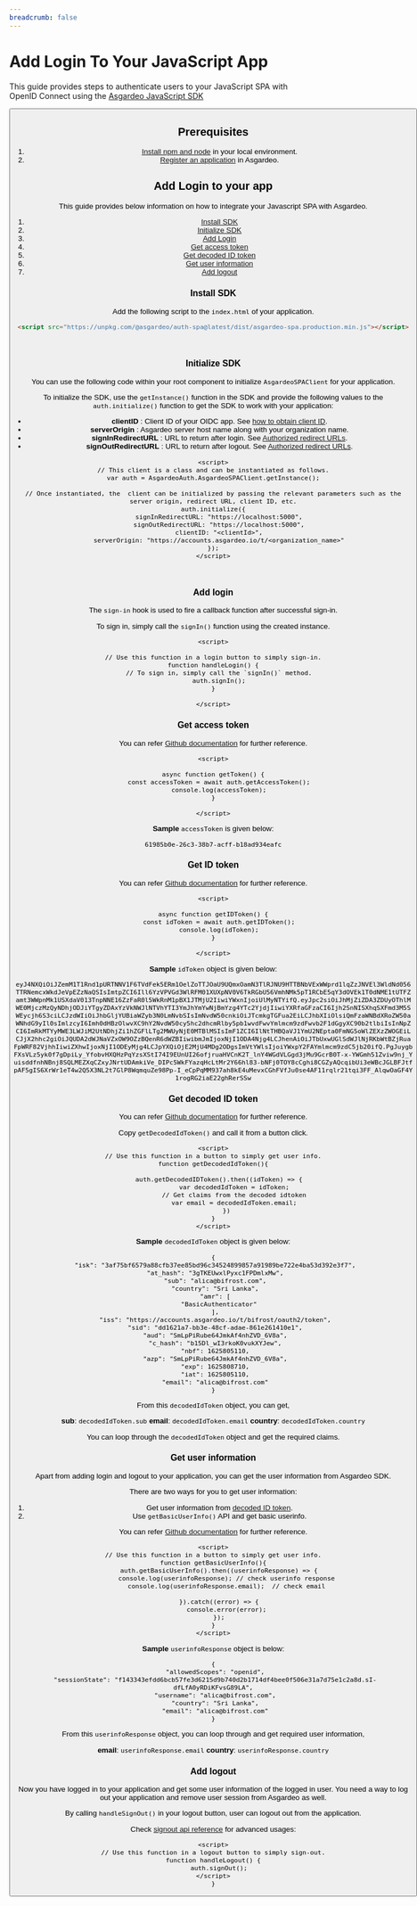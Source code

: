 ```yaml
---
breadcrumb: false
---
```


# Add Login To Your JavaScript App

This guide provides steps to authenticate users to your JavaScript SPA with OpenID Connect using the [Asgardeo JavaScript SDK](https://github.com/asgardeo/asgardeo-auth-spa-sdk/blob/main/README.md)

<Button
   buttonType='grey-outlined-icon'
   buttonText='Try out the sample app'
   startIconPath='images/technologies/javascript-logo.svg'
   buttonPath='/quickstarts/qsg-spa-javascript'
/>

## Prerequisites
1. [Install npm and node](https://www.npmjs.com/get-npm) in your local environment.
2. <a href ="/guides/applications/spa/register-app">Register an application</a> in Asgardeo.

## Add Login to your app

This guide provides below information on how to integrate your Javascript SPA with Asgardeo.
1. [Install SDK](#install-sdk)
2. [Initialize SDK](#initialize-sdk)
3. [Add Login](#add-login)
4. [Get access token](#get-access-token)
5. [Get decoded ID token](#get-decoded-id-token)
6. [Get user information](#get-user-information)
7. [Add logout](#add-logout)


### Install SDK

Add the following script to the `index.html` of your application.

``` html
<script src="https://unpkg.com/@asgardeo/auth-spa@latest/dist/asgardeo-spa.production.min.js"></script>
```

<br>

### Initialize SDK

You can use the following code within your root component to initialize `AsgardeoSPAClient` for your application.

To initialize the SDK, use the `getInstance()` function in the SDK and provide the following values to the `auth.initialize()` function to get the SDK to work with your application:
- **clientID** : Client ID of your OIDC app. See <a href="/guides/applications/spa/configure-login/#obtain-client-id-of-the-app">how to obtain client ID</a>.
 - **serverOrigin** : Asgardeo server host name along with your organization name.
 - **signInRedirectURL** : URL to return after login. See <a href="/guides/applications/spa/oidc-settings/#authorized-redirect-urls">Authorized redirect URLs</a>.
 - **signOutRedirectURL** : URL to return after logout. See <a href="/guides/applications/spa/oidc-settings/#authorized-redirect-urls">Authorized redirect URLs</a>.

```
<script>
// This client is a class and can be instantiated as follows.
var auth = AsgardeoAuth.AsgardeoSPAClient.getInstance();

// Once instantiated, the  client can be initialized by passing the relevant parameters such as the server origin, redirect URL, client ID, etc.
auth.initialize({
   signInRedirectURL: "https://localhost:5000",
   signOutRedirectURL: "https://localhost:5000",
   clientID: "<clientId>",
   serverOrigin: "https://accounts.asgardeo.io/t/<organization_name>"
});
</script>
```

<br>

### Add login

The `sign-in` hook is used to fire a callback function after successful sign-in.

To sign in, simply call the `signIn()` function using the created instance.

```
<script>

// Use this function in a login button to simply sign-in.
function handleLogin() {
   // To sign in, simply call the `signIn()` method.
   auth.signIn();
}

</script>
```

### Get access token

You can refer [Github documentation](https://github.com/asgardeo/asgardeo-auth-js-sdk#getAccessToken) for further reference.


```
<script>

async function getToken() {
   const accessToken = await auth.getAccessToken();
   console.log(accessToken);
}

</script>
```

**Sample** `accessToken` is given below:
```
61985b0e-26c3-38b7-acff-b18ad934eafc
```

### Get ID token

You can refer [Github documentation](https://github.com/asgardeo/asgardeo-auth-js-sdk#getIDToken) for further reference.

```
<script>

async function getIDToken() {
   const idToken = await auth.getIDToken();
   console.log(idToken);
}

</script>
```

**Sample** `idToken` object is given below:

```
eyJ4NXQiOiJZemM1T1Rnd1pURTNNV1F6TVdFek5ERm1OelZoTTJOaU9UQmxOamN3TlRJNU9HTTBNbVExWWprd1lqZzJNVEl3WldNd056
TTRNemcxWkdJeVpEZzNaQSIsImtpZCI6Ill6YzVPVGd3WlRFM01XUXpNV0V6TkRGbU56VmhNMk5pT1RCbE5qY3dOVEk1T0dNME1tUTFZ
amt3WWpnMk1USXdaV013TnpNNE16ZzFaR0l5WkRnM1pBX1JTMjU2IiwiYWxnIjoiUlMyNTYifQ.eyJpc2siOiJhMjZiZDA3ZDUyOThlM
WE0MjczMzQyNDhjODJiYTgyZDAxYzVkNWJlNTVhYTI3YmJhYmYwNjBmYzg4YTc2YjdjIiwiYXRfaGFzaCI6Ijh2SnNISXhqSXFmd3M5S
WEycjh6S3ciLCJzdWIiOiJhbGljYUBiaWZyb3N0LmNvbSIsImNvdW50cnkiOiJTcmkgTGFua2EiLCJhbXIiOlsiQmFzaWNBdXRoZW50a
WNhdG9yIl0sImlzcyI6Imh0dHBzOlwvXC9hY2NvdW50cy5hc2dhcmRlby5pb1wvdFwvYmlmcm9zdFwvb2F1dGgyXC90b2tlbiIsInNpZ
CI6ImRkMTYyMWE3LWJiM2UtNDhjZi1hZGFlLTg2MWUyNjE0MTBlMSIsImF1ZCI6IlNtTHBQaVJ1YmU2NEpta0FmNG5oWlZEXzZWOGEiL
CJjX2hhc2giOiJQUDA2dWJNaVZxOW9OZzBQenR6dWZBIiwibmJmIjoxNjI1ODA4Njg4LCJhenAiOiJTbUxwUGlSdWJlNjRKbWtBZjRua
FpWRF82VjhhIiwiZXhwIjoxNjI1ODEyMjg4LCJpYXQiOjE2MjU4MDg2ODgsImVtYWlsIjoiYWxpY2FAYmlmcm9zdC5jb20ifQ.PgJuygb
FXsVLz5yk0f7gDpiLy_YfobvHXQHzPqYzsXStI74I9EUnUI26ofjruaHVCnK2T_lnY4WGdVLGgd3jMu9GcrB0T-x-YWGmh51Zviw9nj_Y
uisddfnhNBnj8SQLMEZXqCZxyJNrtUDAmkiVe_DIPc5WkFYazqHcLtMr2Y66hl83-bNFj0TOY8cCghi8CGZyAQcqibUi3eWBcJGLBFJtf
pAF5gIS6XrWr1eT4w2Q5X3NL2t7GlP8WqmquZe98Pp-I_eCpPqMM937ah8kE4uMevxCGhFVfJu0se4AF11rqlr21tqi3FF_AlqwOaGF4Y
1rogRG2iaE22ghRerSSw
```

### Get decoded ID token

You can refer [Github documentation](https://github.com/asgardeo/asgardeo-auth-spa-sdk#getdecodedidtoken) for further reference.

Copy `getDecodedIdToken()` and call it from a button click.
```
<script>
// Use this function in a button to simply get user info.
function getDecodedIdToken(){

   auth.getDecodedIDToken().then((idToken) => {
           var decodedIdToken = idToken;
           // Get claims from the decoded idtoken
           var email = decodedIdToken.email;
       })
}
</script>
```

**Sample** `decodedIdToken` object is given below:

```
{
 "isk": "3af75bf6579a88cfb37ee85bd96c34524899857a91989be722e4ba53d392e3f7",
 "at_hash": "3gTKEUwxlPyxc1FPDmlxMw",
 "sub": "alica@bifrost.com",
 "country": "Sri Lanka",
 "amr": [
   "BasicAuthenticator"
 ],
 "iss": "https://accounts.asgardeo.io/t/bifrost/oauth2/token",
 "sid": "dd1621a7-bb3e-48cf-adae-861e261410e1",
 "aud": "SmLpPiRube64JmkAf4nhZVD_6V8a",
 "c_hash": "b15Dl_wI3rkoK0vukXYJew",
 "nbf": 1625805110,
 "azp": "SmLpPiRube64JmkAf4nhZVD_6V8a",
 "exp": 1625808710,
 "iat": 1625805110,
 "email": "alica@bifrost.com"
}
```

From this `decodedIdToken` object, you can get,

**sub**: `decodedIdToken.sub`
**email**: `decodedIdToken.email` 
**country**: `decodedIdToken.country` 

You can loop through the `decodedIdToken` object and get the required claims.

### Get user information

Apart from adding login and logout to your application, you can get the user information from Asgardeo SDK.

There are two ways for you to get user information:
1. Get user information from [decoded ID token](#get-decoded-id-token).
2. Use `getBasicUserInfo()` API and get basic userinfo.

You can refer [Github documentation](https://github.com/asgardeo/asgardeo-auth-spa-sdk#getBasicUserInfo) for further reference.

```
<script>
// Use this function in a button to simply get user info.
function getBasicUserInfo(){
   auth.getBasicUserInfo().then((userinfoResponse) => {
       console.log(userinfoResponse); // check userinfo response
       console.log(userinfoResponse.email);  // check email

   }).catch((error) => {
       console.error(error);
   });
}
</script>
```

**Sample** `userinfoResponse` object is below:

```
{
 "allowedScopes": "openid",
 "sessionState": "f143343efdd6bcb57fe3d6215d9b740d2b1714df4bee0f506e31a7d75e1c2a8d.sI-dfLfA0yRDiKFvsG89LA",
 "username": "alica@bifrost.com",
 "country": "Sri Lanka",
 "email": "alica@bifrost.com"
}
```

From this `userinfoResponse` object, you can loop through and get required user information,

**email**: `userinfoResponse.email` 
**country**: `userinfoResponse.country` 


### Add logout

Now you have logged in to your application and get some user information of the logged in user. You need a way to log out your application and remove user session from Asgardeo as well. 

By calling `handleSignOut()` in your logout button, user can logout out from the application. 

Check [signout api reference](https://github.com/asgardeo/asgardeo-auth-spa-sdk#signout) for advanced usages:

```
<script>
// Use this function in a logout button to simply sign-out.
function handleLogout() {
   auth.signOut();
</script>
}
```
